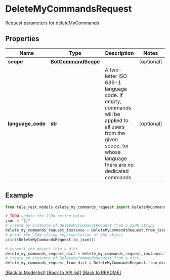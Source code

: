 # DeleteMyCommandsRequest

Request parameters for deleteMyCommands

## Properties

Name | Type | Description | Notes
------------ | ------------- | ------------- | -------------
**scope** | [**BotCommandScope**](BotCommandScope.md) |  | [optional] 
**language_code** | **str** | A two-letter ISO 639-1 language code. If empty, commands will be applied to all users from the given scope, for whose language there are no dedicated commands | [optional] 

## Example

```python
from tele_rest.models.delete_my_commands_request import DeleteMyCommandsRequest

# TODO update the JSON string below
json = "{}"
# create an instance of DeleteMyCommandsRequest from a JSON string
delete_my_commands_request_instance = DeleteMyCommandsRequest.from_json(json)
# print the JSON string representation of the object
print(DeleteMyCommandsRequest.to_json())

# convert the object into a dict
delete_my_commands_request_dict = delete_my_commands_request_instance.to_dict()
# create an instance of DeleteMyCommandsRequest from a dict
delete_my_commands_request_from_dict = DeleteMyCommandsRequest.from_dict(delete_my_commands_request_dict)
```
[[Back to Model list]](../README.md#documentation-for-models) [[Back to API list]](../README.md#documentation-for-api-endpoints) [[Back to README]](../README.md)


